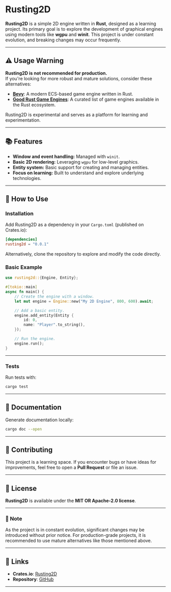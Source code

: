 # **Rusting2D**

**Rusting2D** is a simple 2D engine written in **Rust**, designed as a learning project. Its primary goal is to explore the development of graphical engines using modern tools like **wgpu** and **winit**. This project is under constant evolution, and breaking changes may occur frequently.

---

## **⚠️ Usage Warning**

**Rusting2D is not recommended for production.**  
If you're looking for more robust and mature solutions, consider these alternatives:
- [**Bevy**](https://bevyengine.org/): A modern ECS-based game engine written in Rust.
- [**Good Rust Game Engines**](https://arewegameyet.rs/): A curated list of game engines available in the Rust ecosystem.

Rusting2D is experimental and serves as a platform for learning and experimentation.

---

## **📚 Features**

- **Window and event handling:** Managed with `winit`.
- **Basic 2D rendering:** Leveraging `wgpu` for low-level graphics.
- **Entity system:** Basic support for creating and managing entities.
- **Focus on learning:** Built to understand and explore underlying technologies.

---

## **🚀 How to Use**

### **Installation**

Add Rusting2D as a dependency in your `Cargo.toml` (published on Crates.io):

```toml
[dependencies]
rusting2d = "0.0.1"
```

Alternatively, clone the repository to explore and modify the code directly.

### **Basic Example**

```rust
use rusting2d::{Engine, Entity};

#[tokio::main]
async fn main() {
    // Create the engine with a window.
    let mut engine = Engine::new("My 2D Engine", 800, 600).await;

    // Add a basic entity.
    engine.add_entity(Entity {
        id: 0,
        name: "Player".to_string(),
    });

    // Run the engine.
    engine.run();
}
```

---

### **Tests**

Run tests with:

```bash
cargo test
```

---

## **📖 Documentation**

Generate documentation locally:

```bash
cargo doc --open
```

---

## **🌱 Contributing**

This project is a learning space. If you encounter bugs or have ideas for improvements, feel free to open a **Pull Request** or file an issue.

---

## **📜 License**

**Rusting2D** is available under the **MIT OR Apache-2.0 license**.

---

### **📝 Note**

As the project is in constant evolution, significant changes may be introduced without prior notice. For production-grade projects, it is recommended to use mature alternatives like those mentioned above.

---

## **🔗 Links**

- **Crates.io**: [Rusting2D](https://crates.io/crates/rusting2d)
- **Repository**: [GitHub](https://github.com/your-username/rusting2d)

---